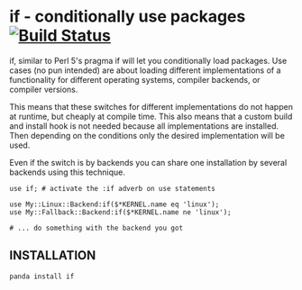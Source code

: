 if - conditionally use packages [![Build Status](https://secure.travis-ci.org/FROGGS/p6-if.svg?branch=master)](http://travis-ci.org/FROGGS/p6-if)
==
if, similar to Perl 5's pragma if will let you conditionally load packages.
Use cases (no pun intended)  are about loading different implementations of a functionality
for different operating systems, compiler backends, or compiler versions.

This means that these switches for different implementations do not happen at runtime,
but cheaply at compile time. This also means that a custom build and install hook
is not needed because all implementations are installed. Then depending on the conditions
only the desired implementation will be used.

Even if the switch is by backends you can share one installation by several backends using
this technique.

```perl6
use if; # activate the :if adverb on use statements

use My::Linux::Backend:if($*KERNEL.name eq 'linux');
use My::Fallback::Backend:if($*KERNEL.name ne 'linux');

# ... do something with the backend you got
```
INSTALLATION
--
```bash
panda install if
```
